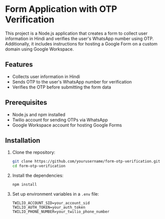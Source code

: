 # Form Application with OTP Verification

This project is a Node.js application that creates a form to collect user information in Hindi and verifies the user's WhatsApp number using OTP. Additionally, it includes instructions for hosting a Google Form on a custom domain using Google Workspace.

## Features

- Collects user information in Hindi
- Sends OTP to the user's WhatsApp number for verification
- Verifies the OTP before submitting the form data

## Prerequisites

- Node.js and npm installed
- Twilio account for sending OTPs via WhatsApp
- Google Workspace account for hosting Google Forms

## Installation

1. Clone the repository:
   ```bash
   git clone https://github.com/yourusername/form-otp-verification.git
   cd form-otp-verification
2. Install the dependencies:
   ```bash
   npm install
3. Set up environment variables in a `.env` file:

   ```env
   TWILIO_ACCOUNT_SID=your_account_sid
   TWILIO_AUTH_TOKEN=your_auth_token
   TWILIO_PHONE_NUMBER=your_twilio_phone_number   
